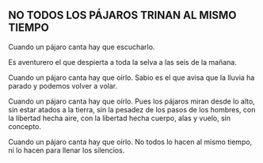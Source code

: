 ## NO TODOS LOS PÁJAROS TRINAN AL MISMO TIEMPO

Cuando un pájaro canta hay que escucharlo.

Es aventurero el que despierta a toda la selva a las seis de la mañana.

Cuando un pájaro canta hay que oírlo.
Sabio es el que avisa que la lluvia ha parado y podemos volver a volar.

Cuando un pájaro canta hay que oírlo.
Pues los pájaros miran desde lo alto, sin estar atados a la tierra, sin la pesadez de los pasos de los hombres, con la libertad hecha aire, con la libertad hecha cuerpo, alas y vuelo, sin concepto.

Cuando un pájaro canta hay que oírlo.
No todos lo hacen al mismo tiempo, ni lo hacen para llenar los silencios.